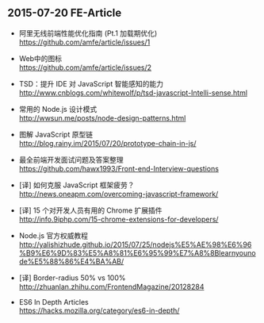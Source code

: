 ## 2015-07-20 FE-Article

*  阿里无线前端性能优化指南 (Pt.1 加载期优化)  
https://github.com/amfe/article/issues/1

*  Web中的图标  
https://github.com/amfe/article/issues/2

*  TSD：提升 IDE 对 JavaScript 智能感知的能力  
http://www.cnblogs.com/whitewolf/p/tsd-javascript-Intelli-sense.html

*  常用的 Node.js 设计模式  
http://wwsun.me/posts/node-design-patterns.html

*  图解 JavaScript 原型链  
http://blog.rainy.im/2015/07/20/prototype-chain-in-js/

*  最全前端开发面试问题及答案整理  
https://github.com/hawx1993/Front-end-Interview-questions

*  [译] 如何克服 JavaScript 框架疲劳？  
http://news.oneapm.com/overcoming-javascript-framework/

*  [译] 15 个对开发人员有用的 Chrome 扩展插件  
http://info.9iphp.com/15-chrome-extensions-for-developers/

*  Node.js 官方权威教程  
http://yalishizhude.github.io/2015/07/25/nodejs%E5%AE%98%E6%96%B9%E6%9D%83%E5%A8%81%E6%95%99%E7%A8%8Blearnyounode%E5%88%86%E4%BA%AB/

*  [译] Border-radius 50% vs 100%  
http://zhuanlan.zhihu.com/FrontendMagazine/20128284

*  ES6 In Depth Articles  
https://hacks.mozilla.org/category/es6-in-depth/

